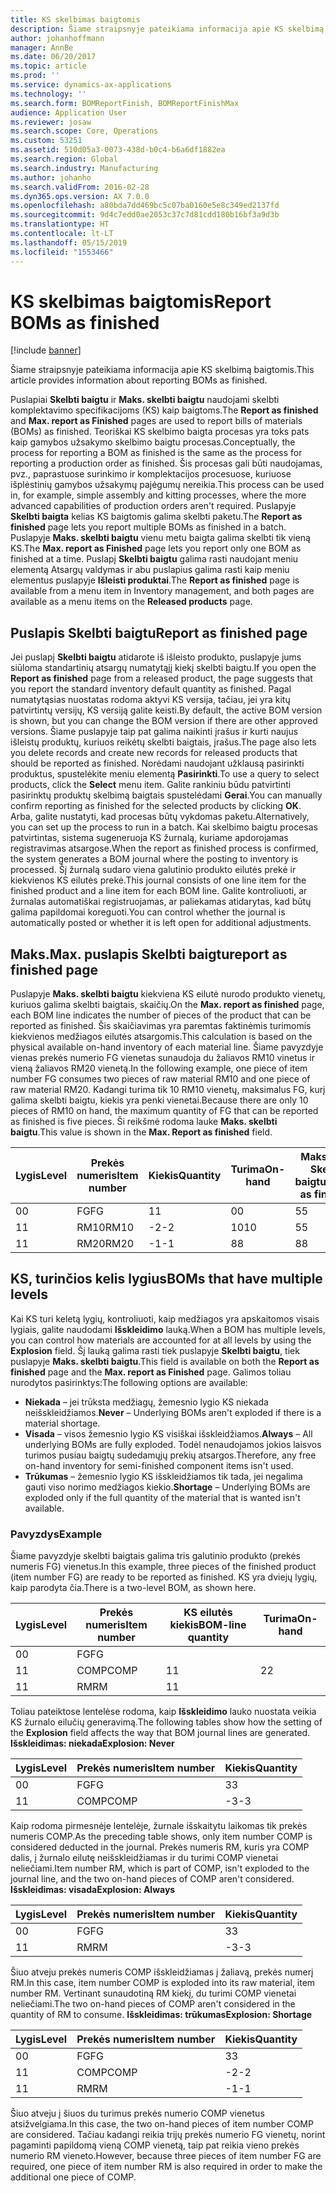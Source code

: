 ```yaml
---
title: KS skelbimas baigtomis
description: Šiame straipsnyje pateikiama informacija apie KS skelbimą baigtomis.
author: johanhoffmann
manager: AnnBe
ms.date: 06/20/2017
ms.topic: article
ms.prod: ''
ms.service: dynamics-ax-applications
ms.technology: ''
ms.search.form: BOMReportFinish, BOMReportFinishMax
audience: Application User
ms.reviewer: josaw
ms.search.scope: Core, Operations
ms.custom: 53251
ms.assetid: 510d05a3-0073-438d-b0c4-b6a6df1882ea
ms.search.region: Global
ms.search.industry: Manufacturing
ms.author: johanho
ms.search.validFrom: 2016-02-28
ms.dyn365.ops.version: AX 7.0.0
ms.openlocfilehash: a80bda7dd469bc5c07ba0160e5e8c349ed2137fd
ms.sourcegitcommit: 9d4c7edd0ae2053c37c7d81cdd180b16bf3a9d3b
ms.translationtype: HT
ms.contentlocale: lt-LT
ms.lasthandoff: 05/15/2019
ms.locfileid: "1553466"
---
```

# <a name="report-boms-as-finished"></a><span data-ttu-id="25a1c-103">KS skelbimas baigtomis</span><span class="sxs-lookup"><span data-stu-id="25a1c-103">Report BOMs as finished</span></span>

[!include [banner](../includes/banner.md)]

<span data-ttu-id="25a1c-104">Šiame straipsnyje pateikiama informacija apie KS skelbimą baigtomis.</span><span class="sxs-lookup"><span data-stu-id="25a1c-104">This article provides information about reporting BOMs as finished.</span></span>

<span data-ttu-id="25a1c-105">Puslapiai **Skelbti baigtu** ir **Maks. skelbti baigtu** naudojami skelbti komplektavimo specifikacijoms (KS) kaip baigtoms.</span><span class="sxs-lookup"><span data-stu-id="25a1c-105">The **Report as finished** and **Max. report as Finished** pages are used to report bills of materials (BOMs) as finished.</span></span> <span data-ttu-id="25a1c-106">Teoriškai KS skelbimo baigta procesas yra toks pats kaip gamybos užsakymo skelbimo baigtu procesas.</span><span class="sxs-lookup"><span data-stu-id="25a1c-106">Conceptually, the process for reporting a BOM as finished is the same as the process for reporting a production order as finished.</span></span> <span data-ttu-id="25a1c-107">Šis procesas gali būti naudojamas, pvz., paprastuose surinkimo ir komplektacijos procesuose, kuriuose išplėstinių gamybos užsakymų pajėgumų nereikia.</span><span class="sxs-lookup"><span data-stu-id="25a1c-107">This process can be used in, for example, simple assembly and kitting processes, where the more advanced capabilities of production orders aren't required.</span></span> <span data-ttu-id="25a1c-108">Puslapyje **Skelbti baigta** kelias KS baigtomis galima skelbti paketu.</span><span class="sxs-lookup"><span data-stu-id="25a1c-108">The **Report as finished** page lets you report multiple BOMs as finished in a batch.</span></span> <span data-ttu-id="25a1c-109">Puslapyje **Maks. skelbti baigtu** vienu metu baigta galima skelbti tik vieną KS.</span><span class="sxs-lookup"><span data-stu-id="25a1c-109">The **Max. report as Finished** page lets you report only one BOM as finished at a time.</span></span> <span data-ttu-id="25a1c-110">Puslapį **Skelbti baigtu** galima rasti naudojant meniu elementą Atsargų valdymas ir abu puslapius galima rasti kaip meniu elementus puslapyje **Išleisti produktai**.</span><span class="sxs-lookup"><span data-stu-id="25a1c-110">The **Report as finished** page is available from a menu item in Inventory management, and both pages are available as a menu items on the **Released products** page.</span></span>

## <a name="report-as-finished-page"></a><span data-ttu-id="25a1c-111">Puslapis Skelbti baigtu</span><span class="sxs-lookup"><span data-stu-id="25a1c-111">Report as finished page</span></span>
<span data-ttu-id="25a1c-112">Jei puslapį **Skelbti baigtu** atidarote iš išleisto produkto, puslapyje jums siūloma standartinių atsargų numatytąjį kiekį skelbti baigtu.</span><span class="sxs-lookup"><span data-stu-id="25a1c-112">If you open the **Report as finished** page from a released product, the page suggests that you report the standard inventory default quantity as finished.</span></span> <span data-ttu-id="25a1c-113">Pagal numatytąsias nuostatas rodoma aktyvi KS versija, tačiau, jei yra kitų patvirtintų versijų, KS versiją galite keisti.</span><span class="sxs-lookup"><span data-stu-id="25a1c-113">By default, the active BOM version is shown, but you can change the BOM version if there are other approved versions.</span></span> <span data-ttu-id="25a1c-114">Šiame puslapyje taip pat galima naikinti įrašus ir kurti naujus išleistų produktų, kuriuos reikėtų skelbti baigtais, įrašus.</span><span class="sxs-lookup"><span data-stu-id="25a1c-114">The page also lets you delete records and create new records for released products that should be reported as finished.</span></span> <span data-ttu-id="25a1c-115">Norėdami naudojant užklausą pasirinkti produktus, spustelėkite meniu elementą **Pasirinkti**.</span><span class="sxs-lookup"><span data-stu-id="25a1c-115">To use a query to select products, click the **Select** menu item.</span></span> <span data-ttu-id="25a1c-116">Galite rankiniu būdu patvirtinti pasirinktų produktų skelbimą baigtais spustelėdami **Gerai**.</span><span class="sxs-lookup"><span data-stu-id="25a1c-116">You can manually confirm reporting as finished for the selected products by clicking **OK**.</span></span> <span data-ttu-id="25a1c-117">Arba, galite nustatyti, kad procesas būtų vykdomas paketu.</span><span class="sxs-lookup"><span data-stu-id="25a1c-117">Alternatively, you can set up the process to run in a batch.</span></span> <span data-ttu-id="25a1c-118">Kai skelbimo baigtu procesas patvirtintas, sistema sugeneruoja KS žurnalą, kuriame apdorojamas registravimas atsargose.</span><span class="sxs-lookup"><span data-stu-id="25a1c-118">When the report as finished process is confirmed, the system generates a BOM journal where the posting to inventory is processed.</span></span> <span data-ttu-id="25a1c-119">Šį žurnalą sudaro viena galutinio produkto eilutės prekė ir kiekvienos KS eilutės prekė.</span><span class="sxs-lookup"><span data-stu-id="25a1c-119">This journal consists of one line item for the finished product and a line item for each BOM line.</span></span> <span data-ttu-id="25a1c-120">Galite kontroliuoti, ar žurnalas automatiškai registruojamas, ar paliekamas atidarytas, kad būtų galima papildomai koreguoti.</span><span class="sxs-lookup"><span data-stu-id="25a1c-120">You can control whether the journal is automatically posted or whether it is left open for additional adjustments.</span></span>

## <a name="max-report-as-finished-page"></a><span data-ttu-id="25a1c-121">Maks.</span><span class="sxs-lookup"><span data-stu-id="25a1c-121">Max.</span></span> <span data-ttu-id="25a1c-122">puslapis Skelbti baigtu</span><span class="sxs-lookup"><span data-stu-id="25a1c-122">report as finished page</span></span>
<span data-ttu-id="25a1c-123">Puslapyje **Maks. skelbti baigtu** kiekviena KS eilutė nurodo produkto vienetų, kuriuos galima skelbti baigtais, skaičių.</span><span class="sxs-lookup"><span data-stu-id="25a1c-123">On the **Max. report as finished** page, each BOM line indicates the number of pieces of the product that can be reported as finished.</span></span> <span data-ttu-id="25a1c-124">Šis skaičiavimas yra paremtas faktinėmis turimomis kiekvienos medžiagos eilutės atsargomis.</span><span class="sxs-lookup"><span data-stu-id="25a1c-124">This calculation is based on the physical available on-hand inventory of each material line.</span></span> <span data-ttu-id="25a1c-125">Šiame pavyzdyje vienas prekės numerio FG vienetas sunaudoja du žaliavos RM10 vinetus ir vieną žaliavos RM20 vienetą.</span><span class="sxs-lookup"><span data-stu-id="25a1c-125">In the following example, one piece of item number FG consumes two pieces of raw material RM10 and one piece of raw material RM20.</span></span> <span data-ttu-id="25a1c-126">Kadangi turima tik 10 RM10 vienetų, maksimalus FG, kurį galima skelbti baigtu, kiekis yra penki vienetai.</span><span class="sxs-lookup"><span data-stu-id="25a1c-126">Because there are only 10 pieces of RM10 on hand, the maximum quantity of FG that can be reported as finished is five pieces.</span></span> <span data-ttu-id="25a1c-127">Ši reikšmė rodoma lauke **Maks. skelbti baigtu**.</span><span class="sxs-lookup"><span data-stu-id="25a1c-127">This value is shown in the **Max. Report as finished** field.</span></span>

| <span data-ttu-id="25a1c-128">Lygis</span><span class="sxs-lookup"><span data-stu-id="25a1c-128">Level</span></span> | <span data-ttu-id="25a1c-129">Prekės numeris</span><span class="sxs-lookup"><span data-stu-id="25a1c-129">Item number</span></span> | <span data-ttu-id="25a1c-130">Kiekis</span><span class="sxs-lookup"><span data-stu-id="25a1c-130">Quantity</span></span> | <span data-ttu-id="25a1c-131">Turima</span><span class="sxs-lookup"><span data-stu-id="25a1c-131">On-hand</span></span> | <span data-ttu-id="25a1c-132">Maks.</span><span class="sxs-lookup"><span data-stu-id="25a1c-132">Max.</span></span> <span data-ttu-id="25a1c-133">Skelbti baigtu</span><span class="sxs-lookup"><span data-stu-id="25a1c-133">Report as finished</span></span> |
|-------|-------------|----------|---------|-------------------------|
| <span data-ttu-id="25a1c-134">0</span><span class="sxs-lookup"><span data-stu-id="25a1c-134">0</span></span>     | <span data-ttu-id="25a1c-135">FG</span><span class="sxs-lookup"><span data-stu-id="25a1c-135">FG</span></span>          |  <span data-ttu-id="25a1c-136">1</span><span class="sxs-lookup"><span data-stu-id="25a1c-136">1</span></span>       | <span data-ttu-id="25a1c-137">0</span><span class="sxs-lookup"><span data-stu-id="25a1c-137">0</span></span>       | <span data-ttu-id="25a1c-138">5</span><span class="sxs-lookup"><span data-stu-id="25a1c-138">5</span></span>                       |
| <span data-ttu-id="25a1c-139">1</span><span class="sxs-lookup"><span data-stu-id="25a1c-139">1</span></span>     | <span data-ttu-id="25a1c-140">RM10</span><span class="sxs-lookup"><span data-stu-id="25a1c-140">RM10</span></span>        | <span data-ttu-id="25a1c-141">-2</span><span class="sxs-lookup"><span data-stu-id="25a1c-141">-2</span></span>       | <span data-ttu-id="25a1c-142">10</span><span class="sxs-lookup"><span data-stu-id="25a1c-142">10</span></span>      | <span data-ttu-id="25a1c-143">5</span><span class="sxs-lookup"><span data-stu-id="25a1c-143">5</span></span>                       |
| <span data-ttu-id="25a1c-144">1</span><span class="sxs-lookup"><span data-stu-id="25a1c-144">1</span></span>     | <span data-ttu-id="25a1c-145">RM20</span><span class="sxs-lookup"><span data-stu-id="25a1c-145">RM20</span></span>        | <span data-ttu-id="25a1c-146">-1</span><span class="sxs-lookup"><span data-stu-id="25a1c-146">-1</span></span>       |  <span data-ttu-id="25a1c-147">8</span><span class="sxs-lookup"><span data-stu-id="25a1c-147">8</span></span>      | <span data-ttu-id="25a1c-148">8</span><span class="sxs-lookup"><span data-stu-id="25a1c-148">8</span></span>                       |

## <a name="boms-that-have-multiple-levels"></a><span data-ttu-id="25a1c-149">KS, turinčios kelis lygius</span><span class="sxs-lookup"><span data-stu-id="25a1c-149">BOMs that have multiple levels</span></span>
<span data-ttu-id="25a1c-150">Kai KS turi keletą lygių, kontroliuoti, kaip medžiagos yra apskaitomos visais lygiais, galite naudodami **Išskleidimo** lauką.</span><span class="sxs-lookup"><span data-stu-id="25a1c-150">When a BOM has multiple levels, you can control how materials are accounted for at all levels by using the **Explosion** field.</span></span> <span data-ttu-id="25a1c-151">Šį lauką galima rasti tiek puslapyje **Skelbti baigtu**, tiek puslapyje **Maks. skelbti baigtu**.</span><span class="sxs-lookup"><span data-stu-id="25a1c-151">This field is available on both the **Report as finished** page and the **Max. report as Finished** page.</span></span> <span data-ttu-id="25a1c-152">Galimos toliau nurodytos pasirinktys:</span><span class="sxs-lookup"><span data-stu-id="25a1c-152">The following options are available:</span></span>

-   <span data-ttu-id="25a1c-153">**Niekada** – jei trūksta medžiagų, žemesnio lygio KS niekada neišskleidžiamos.</span><span class="sxs-lookup"><span data-stu-id="25a1c-153">**Never** – Underlying BOMs aren't exploded if there is a material shortage.</span></span>
-   <span data-ttu-id="25a1c-154">**Visada** – visos žemesnio lygio KS visiškai išskleidžiamos.</span><span class="sxs-lookup"><span data-stu-id="25a1c-154">**Always** – All underlying BOMs are fully exploded.</span></span> <span data-ttu-id="25a1c-155">Todėl nenaudojamos jokios laisvos turimos pusiau baigtų sudedamųjų prekių atsargos.</span><span class="sxs-lookup"><span data-stu-id="25a1c-155">Therefore, any free on-hand inventory for semi-finished component items isn't used.</span></span>
-   <span data-ttu-id="25a1c-156">**Trūkumas** – žemesnio lygio KS išskleidžiamos tik tada, jei negalima gauti viso norimo medžiagos kiekio.</span><span class="sxs-lookup"><span data-stu-id="25a1c-156">**Shortage** – Underlying BOMs are exploded only if the full quantity of the material that is wanted isn't available.</span></span>

### <a name="example"></a><span data-ttu-id="25a1c-157">Pavyzdys</span><span class="sxs-lookup"><span data-stu-id="25a1c-157">Example</span></span>

<span data-ttu-id="25a1c-158">Šiame pavyzdyje skelbti baigtais galima tris galutinio produkto (prekės numeris FG) vienetus.</span><span class="sxs-lookup"><span data-stu-id="25a1c-158">In this example, three pieces of the finished product (item number FG) are ready to be reported as finished.</span></span> <span data-ttu-id="25a1c-159">KS yra dviejų lygių, kaip parodyta čia.</span><span class="sxs-lookup"><span data-stu-id="25a1c-159">There is a two-level BOM, as shown here.</span></span>

| <span data-ttu-id="25a1c-160">Lygis</span><span class="sxs-lookup"><span data-stu-id="25a1c-160">Level</span></span> | <span data-ttu-id="25a1c-161">Prekės numeris</span><span class="sxs-lookup"><span data-stu-id="25a1c-161">Item number</span></span> | <span data-ttu-id="25a1c-162">KS eilutės kiekis</span><span class="sxs-lookup"><span data-stu-id="25a1c-162">BOM-line quantity</span></span> | <span data-ttu-id="25a1c-163">Turima</span><span class="sxs-lookup"><span data-stu-id="25a1c-163">On-hand</span></span> |
|-------|-------------|-------------------|---------|
| <span data-ttu-id="25a1c-164">0</span><span class="sxs-lookup"><span data-stu-id="25a1c-164">0</span></span>     | <span data-ttu-id="25a1c-165">FG</span><span class="sxs-lookup"><span data-stu-id="25a1c-165">FG</span></span>          |                   |         |
| <span data-ttu-id="25a1c-166">1</span><span class="sxs-lookup"><span data-stu-id="25a1c-166">1</span></span>     | <span data-ttu-id="25a1c-167">COMP</span><span class="sxs-lookup"><span data-stu-id="25a1c-167">COMP</span></span>        | <span data-ttu-id="25a1c-168">1</span><span class="sxs-lookup"><span data-stu-id="25a1c-168">1</span></span>                 | <span data-ttu-id="25a1c-169">2</span><span class="sxs-lookup"><span data-stu-id="25a1c-169">2</span></span>       |
| <span data-ttu-id="25a1c-170">1</span><span class="sxs-lookup"><span data-stu-id="25a1c-170">1</span></span>     | <span data-ttu-id="25a1c-171">RM</span><span class="sxs-lookup"><span data-stu-id="25a1c-171">RM</span></span>          | <span data-ttu-id="25a1c-172">1</span><span class="sxs-lookup"><span data-stu-id="25a1c-172">1</span></span>                 |         |

<span data-ttu-id="25a1c-173">Toliau pateiktose lentelėse rodoma, kaip **Išskleidimo** lauko nuostata veikia KS žurnalo eilučių generavimą.</span><span class="sxs-lookup"><span data-stu-id="25a1c-173">The following tables show how the setting of the **Explosion** field affects the way that BOM journal lines are generated.</span></span> <span data-ttu-id="25a1c-174">**Išskleidimas: niekada**</span><span class="sxs-lookup"><span data-stu-id="25a1c-174">**Explosion: Never**</span></span>

| <span data-ttu-id="25a1c-175">Lygis</span><span class="sxs-lookup"><span data-stu-id="25a1c-175">Level</span></span> | <span data-ttu-id="25a1c-176">Prekės numeris</span><span class="sxs-lookup"><span data-stu-id="25a1c-176">Item number</span></span> | <span data-ttu-id="25a1c-177">Kiekis</span><span class="sxs-lookup"><span data-stu-id="25a1c-177">Quantity</span></span> |
|-------|-------------|----------|
| <span data-ttu-id="25a1c-178">0</span><span class="sxs-lookup"><span data-stu-id="25a1c-178">0</span></span>     | <span data-ttu-id="25a1c-179">FG</span><span class="sxs-lookup"><span data-stu-id="25a1c-179">FG</span></span>          | <span data-ttu-id="25a1c-180">3</span><span class="sxs-lookup"><span data-stu-id="25a1c-180">3</span></span>        |
| <span data-ttu-id="25a1c-181">1</span><span class="sxs-lookup"><span data-stu-id="25a1c-181">1</span></span>     | <span data-ttu-id="25a1c-182">COMP</span><span class="sxs-lookup"><span data-stu-id="25a1c-182">COMP</span></span>        | <span data-ttu-id="25a1c-183">-3</span><span class="sxs-lookup"><span data-stu-id="25a1c-183">-3</span></span>       |

<span data-ttu-id="25a1c-184">Kaip rodoma pirmesnėje lentelėje, žurnale išskaitytu laikomas tik prekės numeris COMP.</span><span class="sxs-lookup"><span data-stu-id="25a1c-184">As the preceding table shows, only item number COMP is considered deducted in the journal.</span></span> <span data-ttu-id="25a1c-185">Prekės numeris RM, kuris yra COMP dalis, į žurnalo eilutę neišskleidžiamas ir du turimi COMP vienetai neliečiami.</span><span class="sxs-lookup"><span data-stu-id="25a1c-185">Item number RM, which is part of COMP, isn't exploded to the journal line, and the two on-hand pieces of COMP aren't considered.</span></span> <span data-ttu-id="25a1c-186">**Išskleidimas: visada**</span><span class="sxs-lookup"><span data-stu-id="25a1c-186">**Explosion: Always**</span></span>

| <span data-ttu-id="25a1c-187">Lygis</span><span class="sxs-lookup"><span data-stu-id="25a1c-187">Level</span></span> | <span data-ttu-id="25a1c-188">Prekės numeris</span><span class="sxs-lookup"><span data-stu-id="25a1c-188">Item number</span></span> | <span data-ttu-id="25a1c-189">Kiekis</span><span class="sxs-lookup"><span data-stu-id="25a1c-189">Quantity</span></span> |
|-------|-------------|----------|
| <span data-ttu-id="25a1c-190">0</span><span class="sxs-lookup"><span data-stu-id="25a1c-190">0</span></span>     | <span data-ttu-id="25a1c-191">FG</span><span class="sxs-lookup"><span data-stu-id="25a1c-191">FG</span></span>          | <span data-ttu-id="25a1c-192">3</span><span class="sxs-lookup"><span data-stu-id="25a1c-192">3</span></span>        |
| <span data-ttu-id="25a1c-193">1</span><span class="sxs-lookup"><span data-stu-id="25a1c-193">1</span></span>     | <span data-ttu-id="25a1c-194">RM</span><span class="sxs-lookup"><span data-stu-id="25a1c-194">RM</span></span>          | <span data-ttu-id="25a1c-195">-3</span><span class="sxs-lookup"><span data-stu-id="25a1c-195">-3</span></span>       |

<span data-ttu-id="25a1c-196">Šiuo atveju prekės numeris COMP išskleidžiamas į žaliavą, prekės numerį RM.</span><span class="sxs-lookup"><span data-stu-id="25a1c-196">In this case, item number COMP is exploded into its raw material, item number RM.</span></span> <span data-ttu-id="25a1c-197">Vertinant sunaudotiną RM kiekį, du turimi COMP vienetai neliečiami.</span><span class="sxs-lookup"><span data-stu-id="25a1c-197">The two on-hand pieces of COMP aren't considered in the quantity of RM to consume.</span></span> <span data-ttu-id="25a1c-198">**Išskleidimas: trūkumas**</span><span class="sxs-lookup"><span data-stu-id="25a1c-198">**Explosion: Shortage**</span></span>

| <span data-ttu-id="25a1c-199">Lygis</span><span class="sxs-lookup"><span data-stu-id="25a1c-199">Level</span></span> | <span data-ttu-id="25a1c-200">Prekės numeris</span><span class="sxs-lookup"><span data-stu-id="25a1c-200">Item number</span></span> | <span data-ttu-id="25a1c-201">Kiekis</span><span class="sxs-lookup"><span data-stu-id="25a1c-201">Quantity</span></span> |
|-------|-------------|----------|
| <span data-ttu-id="25a1c-202">0</span><span class="sxs-lookup"><span data-stu-id="25a1c-202">0</span></span>     | <span data-ttu-id="25a1c-203">FG</span><span class="sxs-lookup"><span data-stu-id="25a1c-203">FG</span></span>          | <span data-ttu-id="25a1c-204">3</span><span class="sxs-lookup"><span data-stu-id="25a1c-204">3</span></span>        |
| <span data-ttu-id="25a1c-205">1</span><span class="sxs-lookup"><span data-stu-id="25a1c-205">1</span></span>     | <span data-ttu-id="25a1c-206">COMP</span><span class="sxs-lookup"><span data-stu-id="25a1c-206">COMP</span></span>        | <span data-ttu-id="25a1c-207">-2</span><span class="sxs-lookup"><span data-stu-id="25a1c-207">-2</span></span>       |
| <span data-ttu-id="25a1c-208">1</span><span class="sxs-lookup"><span data-stu-id="25a1c-208">1</span></span>     | <span data-ttu-id="25a1c-209">RM</span><span class="sxs-lookup"><span data-stu-id="25a1c-209">RM</span></span>          | <span data-ttu-id="25a1c-210">-1</span><span class="sxs-lookup"><span data-stu-id="25a1c-210">-1</span></span>       |

<span data-ttu-id="25a1c-211">Šiuo atveju į šiuos du turimus prekės numerio COMP vienetus atsižvelgiama.</span><span class="sxs-lookup"><span data-stu-id="25a1c-211">In this case, the two on-hand pieces of item number COMP are considered.</span></span> <span data-ttu-id="25a1c-212">Tačiau kadangi reikia trijų prekės numerio FG vienetų, norint pagaminti papildomą vieną COMP vienetą, taip pat reikia vieno prekės numerio RM vieneto.</span><span class="sxs-lookup"><span data-stu-id="25a1c-212">However, because three pieces of item number FG are required, one piece of item number RM is also required in order to make the additional one piece of COMP.</span></span>



